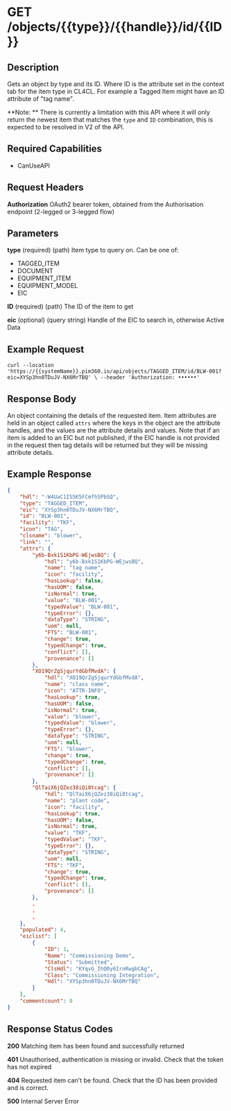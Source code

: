 # GET /objects/{{type}}/{{handle}}/id/{{ID}}

## Description
Gets an object by type and its ID. Where ID is the attribute set in the context tab for the item type in CL4CL. For example a Tagged Item might have an ID attribute of "tag name".

**Note: ** There is currently a limitation with this API where it will only return the newest item that matches the `type` and `ID` combination, this is expected to be resolved in V2 of the API.

## Required Capabilities
* CanUseAPI

## Request Headers

**Authorization** OAuth2 bearer token, obtained from the Authorisation endpoint (2-legged or 3-legged flow)

## Parameters
**type** (required) (path) Item type to query on. Can be one of:  
* TAGGED_ITEM
* DOCUMENT
* EQUIPMENT_ITEM
* EQUIPMENT_MODEL
* EIC

**ID** (required) (path) The ID of the item to get

**eic** (optional) (query string) Handle of the EIC to search in, otherwise Active Data


## Example Request
`
curl --location 'https://{{systemName}}.pim360.io/api/objects/TAGGED_ITEM/id/BLW-001?eic=XYSp3hn0TDuJV-NX6MrTBQ' \
--header 'Authorization: ••••••'
`

## Response Body
An object containing the details of the requested item. Item attributes are held in an object called `attrs` where the keys in the object are the attribute handles, and the values are the attribute details and values. Note that if an item is added to an EIC but not published, if the EIC handle is not provided in the request then tag details will be returned but they will be missing attribute details.

## Example Response
```JSON
{
    "hdl": "-W4UaC1IS5K5FCmfh5PbSQ",
    "type": "TAGGED_ITEM",
    "eic": "XYSp3hn0TDuJV-NX6MrTBQ",
    "id": "BLW-001",
    "facility": "TKF",
    "icon": "TAG",
    "clsname": "blower",
    "link": "",
    "attrs": {
        "y6b-Bxk1S1KbPG-WEjwsBQ": {
            "hdl": "y6b-Bxk1S1KbPG-WEjwsBQ",
            "name": "tag name",
            "icon": "facility",
            "hasLookup": false,
            "hasUOM": false,
            "isNormal": true,
            "value": "BLW-001",
            "typedValue": "BLW-001",
            "typeError": {},
            "dataType": "STRING",
            "uom": null,
            "FTS": "BLW-001",
            "change": true,
            "typedChange": true,
            "conflict": [],
            "provenance": []
        },
        "XO19QrZgSjqurYdGbfMvdA": {
            "hdl": "XO19QrZgSjqurYdGbfMvdA",
            "name": "class name",
            "icon": "ATTR-INFO",
            "hasLookup": true,
            "hasUOM": false,
            "isNormal": true,
            "value": "blower",
            "typedValue": "blower",
            "typeError": {},
            "dataType": "STRING",
            "uom": null,
            "FTS": "blower",
            "change": true,
            "typedChange": true,
            "conflict": [],
            "provenance": []
        },
        "QlTaiX6jQZez38iQi8tcag": {
            "hdl": "QlTaiX6jQZez38iQi8tcag",
            "name": "plant code",
            "icon": "facility",
            "hasLookup": true,
            "hasUOM": false,
            "isNormal": true,
            "value": "TKF",
            "typedValue": "TKF",
            "typeError": {},
            "dataType": "STRING",
            "uom": null,
            "FTS": "TKF",
            "change": true,
            "typedChange": true,
            "conflict": [],
            "provenance": []
        },
        .
        .
        .
    },
    "populated": 4,
    "eiclist": [
        {
            "ID": 1,
            "Name": "Commissioning Demo",
            "Status": "Submitted",
            "ClsHdl": "KYqvG_IhQ0y6IrnRwgbCAg",
            "Class": "Commissioning Integration",
            "Hdl": "XYSp3hn0TDuJV-NX6MrTBQ"
        }
    ],
    "commentcount": 0
}
```

## Response Status Codes
**200** Matching item has been found and successfully returned

**401** Unauthorised, authentication is missing or invalid. Check that the token has not expired

**404** Requested item can't be found. Check that the ID has been provided and is correct.

**500** Internal Server Error


